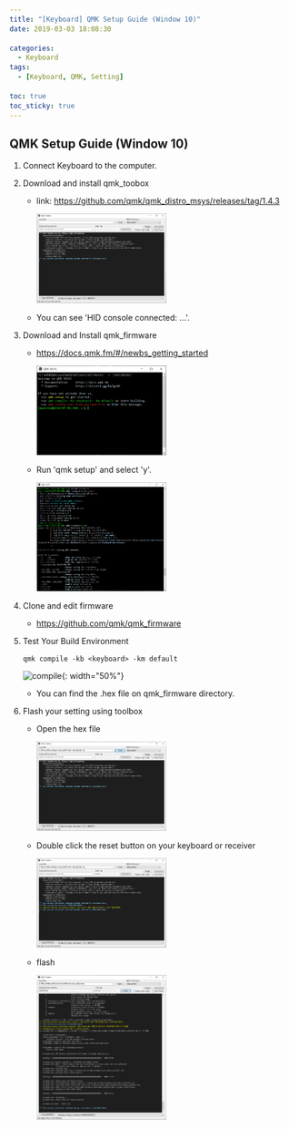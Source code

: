 ```yaml
---
title: "[Keyboard] QMK Setup Guide (Window 10)"
date: 2019-03-03 18:08:30

categories:
  - Keyboard
tags:
  - [Keyboard, QMK, Setting]

toc: true
toc_sticky: true
---
```


## QMK Setup Guide (Window 10)

1. Connect Keyboard to the computer.

1. Download and install qmk_toobox

   - link: https://github.com/qmk/qmk_distro_msys/releases/tag/1.4.3

     <img src='../image/qmk_toolbox.png' alt='qmk_toolbox' width='50%' height='50%'>

   - You can see 'HID console connected: ...'.

1. Download and Install qmk_firmware

   - https://docs.qmk.fm/#/newbs_getting_started

     <img src='../image/qmk_msys.png' alt='qmk_msys' width='50%'>

   - Run 'qmk setup' and select 'y'.

     <img src='../image/install_qmk_firmware.png' alt='install_qmk_firmware' width='50%'>

1. Clone and edit firmware

   - https://github.com/qmk/qmk_firmware

1. Test Your Build Environment

   ```
   qmk compile -kb <keyboard> -km default
   ```

    ![compile](https://user-images.githubusercontent.com/33482265/135965599-4de5ff37-ec1e-4a9b-9e7f-f980358e972e.PNG){: width="50%"}

   - You can find the .hex file on qmk_firmware directory.

1. Flash your setting using toolbox

   - Open the hex file

     <img src='../image/open.png' alt='open' width='50%'>

   - Double click the reset button on your keyboard or receiver

     <img src='../image/reset.png' alt='reset' width='50%'>

   - flash

      <img src='../image/done.png' alt='done' width='50%'>
